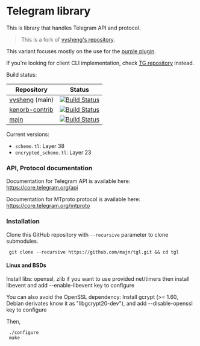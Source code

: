# Telegram library

This is library that handles Telegram API and protocol.

> This is a fork of [vysheng's repository](https://github.com/vysheng/tgl).

This variant focuses mostly on the use for the [purple plugin](https://github.com/majn/telegram-purple).

If you're looking for client CLI implementation, check [TG repository](https://github.com/vysheng/tg) instead. 

Build status:

| Repository                                             | Status|
| ------------------------------------------------------ | ----- |
| [vysheng](https://github.com/vysheng/tgl) (main)       | [![Build Status](https://travis-ci.org/vysheng/tgl.svg)](https://travis-ci.org/vysheng/tgl) |
| [kenorb-contrib](https://github.com/kenorb-contrib/tgl) | [![Build Status](https://travis-ci.org/kenorb-contrib/tgl.svg)](https://travis-ci.org/kenorb-contrib/tgl) |
| [majn](https://github.com/majn/tgl) | [![Build Status](https://travis-ci.org/majn/tgl.svg)](https://travis-ci.org/majn/tgl) |

Current versions:

- `scheme.tl`: Layer 38
- `encrypted_scheme.tl`: Layer 23

### API, Protocol documentation

Documentation for Telegram API is available here: https://core.telegram.org/api

Documentation for MTproto protocol is available here: https://core.telegram.org/mtproto

### Installation

Clone this GitHub repository with `--recursive` parameter to clone submodules.

     git clone --recursive https://github.com/majn/tgl.git && cd tgl

#### Linux and BSDs

Install libs: openssl, zlib
if you want to use provided net/timers then install libevent and add --enable-libevent key to configure

You can also avoid the OpenSSL dependency: Install gcrypt (>= 1.60, Debian derivates know it as "libgcrypt20-dev"), and add --disable-openssl key to configure

Then,

     ./configure
     make
